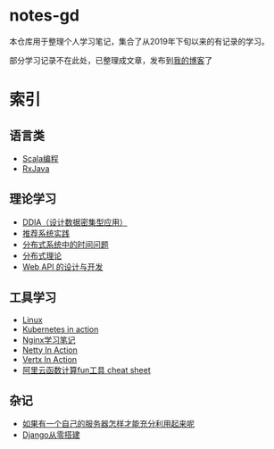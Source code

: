 # notes-gd

本仓库用于整理个人学习笔记，集合了从2019年下旬以来的有记录的学习。

部分学习记录不在此处，已整理成文章，发布到[我的博客](http://www.zouguodong.top)了

# 索引

## 语言类

- [Scala编程](./notes/Scala学习笔记.md)
- [RxJava](./notes/RxJava学习笔记.md)

## 理论学习

- [DDIA（设计数据密集型应用）](./notes/DDIA学习笔记.md)
- [推荐系统实践](./notes/推荐系统实践学习笔记.md)
- [分布式系统中的时间问题](./notes/分布式系统中的时间问题论文学习笔记.md)
- [分布式理论](./notes/分布式理论学习.md)
- [Web API 的设计与开发](./notes/WebAPI的设计与开发.md)

## 工具学习

- [Linux](linux学习笔记.md)
- [Kubernetes in action](./notes/Kubernetesinaction学习笔记.md)
- [Nginx学习笔记](./notes/Nginx学习笔记.md)
- [Netty In Action](./notes/NettyInAction学习笔记.md)
- [Vertx In Action](./notes/VertxInAction学习笔记.md)
- [阿里云函数计算fun工具 cheat sheet](./notes/阿里云函数计算fun工具cheatsheet.md)

## 杂记

- [如果有一个自己的服务器怎样才能充分利用起来呢](./notes/如果有一个自己的服务器怎样才能充分利用起来呢.md)
- [Django从零搭建](./notes/使用Django从零搭建一个小型站点.md)
